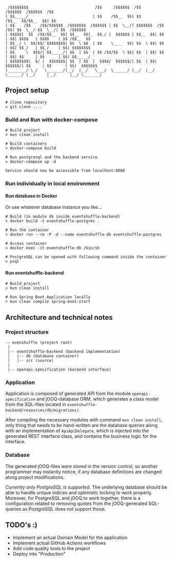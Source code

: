 ```
 /$$$$$$$$                             /$$     /$$$$$$  /$$                  /$$$$$$  /$$$$$$  /$$          
| $$_____/                            | $$    /$$__  $$| $$                 /$$__  $$/$$__  $$| $$          
| $$    /$$    /$$/$$$$$$  /$$$$$$$  /$$$$$$ | $$  \__/| $$$$$$$  /$$   /$$| $$  \__/ $$  \__/| $$  /$$$$$$ 
| $$$$$|  $$  /$$/$$__  $$| $$__  $$|_  $$_/ |  $$$$$$ | $$__  $$| $$  | $$| $$$$   | $$$$    | $$ /$$__  $$
| $$__/ \  $$/$$/ $$$$$$$$| $$  \ $$  | $$    \____  $$| $$  \ $$| $$  | $$| $$_/   | $$_/    | $$| $$$$$$$$
| $$     \  $$$/| $$_____/| $$  | $$  | $$ /$$/$$  \ $$| $$  | $$| $$  | $$| $$     | $$      | $$| $$_____/
| $$$$$$$$\  $/ |  $$$$$$$| $$  | $$  |  $$$$/  $$$$$$/| $$  | $$|  $$$$$$/| $$     | $$      | $$|  $$$$$$$
|________/ \_/   \_______/|__/  |__/   \___/  \______/ |__/  |__/ \______/ |__/     |__/      |__/ \_______/ 
```

## Project setup

```
# clone repository 
> git clone .... 
```

### Build and Run with docker-compose

``` 
# Build project
> mvn clean install

# Build containers
> docker-compose build

# Run postgresql and the backend service
> docker-compose up -d 

Service should now be accessible from localhost:8080
```

### Run individually in local environment

#### Run database in Docker 

Or use whatever database instance you like...

``` 
# Build (in module db inside eventshuffle-backend)
> docker build -t eventshuffle-postgres .

# Run the container
> docker run --rm -P -d --name eventshuffle-db eventshuffle-postgres

# Access container
> docker exec -it eventshuffle-db /bin/sh

# PostgreSQL can be opened with following command inside the container
> psql 
```

#### Run eventshuffle-backend 

``` 
# Build project
> mvn clean install

# Run Spring Boot Application locally
> mvn clean compile spring-boot:start
```

## Architecture and technical notes

### Project structure
```
-- evenshuffle (project root)
 |
 |-- eventshuffle-backend (backend implementation)
 |   |-- db (database container)
 |   |-- src (source)
 |
 |-- openapi-specification (backend interface)

```

### Application 

Application is composed of generated API from the module `openapi-specification` and jOOQ-database ORM, which generates a class model from the SQL-files located in `eventshuffle-backend/resources/db/migrations/`. 

After compiling the necessary modules with command `mvn clean install`, only thing that needs to be hand-written are the database queries along with an implementation of `ApiApiDelegate`, which is injected into the generated REST interface class, and contains the business logic for the interface. 

### Database

The generated jOOQ-files were stored in the version control, so another programmer may instantly notice, if any database definitions are changed along project modifications. 

*Currently only PostgreSQL is supported.* The underlying database should be able to handle unique indices and optimistic locking to work properly. Moreover, for PostgreSQL and jOOQ to work together, there is a configuration related to removing quotes from the jOOQ-generated SQL-queries as PostgreSQL does not support those. 

## TODO's :) 

* Implement an actual Domain Model for the application
* Implement actual GitHub Actions workflows 
* Add code quality tools to the project
* Deploy into "Production" 